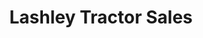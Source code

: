 ---
title: "Lashley Tractor Sales"
url: /lithonia/lashley-tractor-sales-covington-highway/
shop: agrarian
---